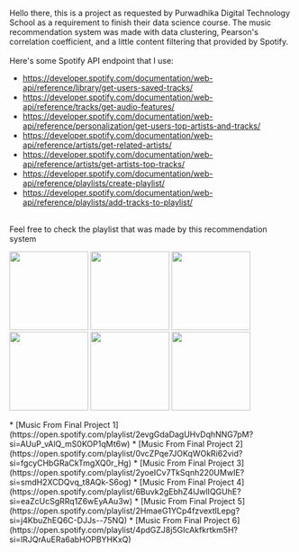 Hello there, this is a project as requested by Purwadhika Digital Technology School as a requirement to finish their data science course.
The music recommendation system was made with data clustering, Pearson's correlation coefficient, and a little content filtering that provided by Spotify.
<br>
<br>
Here's some Spotify API endpoint that I use:<br>
* https://developer.spotify.com/documentation/web-api/reference/library/get-users-saved-tracks/
* https://developer.spotify.com/documentation/web-api/reference/tracks/get-audio-features/
* https://developer.spotify.com/documentation/web-api/reference/personalization/get-users-top-artists-and-tracks/
* https://developer.spotify.com/documentation/web-api/reference/artists/get-related-artists/
* https://developer.spotify.com/documentation/web-api/reference/artists/get-artists-top-tracks/
* https://developer.spotify.com/documentation/web-api/reference/playlists/create-playlist/
* https://developer.spotify.com/documentation/web-api/reference/playlists/add-tracks-to-playlist/
<br>
Feel free to check the playlist that was made by this recommendation system
<p float="left">
  <img src="https://res.cloudinary.com/netizet/image/upload/v1592544824/IMG_20200619_123136_378_su6nrl.jpg" width="140" />
  <img src="https://res.cloudinary.com/netizet/image/upload/v1592544824/IMG_20200619_123140_335_vuuaov.jpg" width="140" /> 
  <img src="https://res.cloudinary.com/netizet/image/upload/v1592544824/IMG_20200619_123144_432_aylw6e.jpg" width="140" />
  <img src="https://res.cloudinary.com/netizet/image/upload/v1592544824/IMG_20200619_123148_405_n1i8qr.jpg" width="140" />
  <img src="https://res.cloudinary.com/netizet/image/upload/v1592544824/IMG_20200619_123152_546_cuuguf.jpg" width="140" /> 
  <img src="https://res.cloudinary.com/netizet/image/upload/v1592544824/IMG_20200619_123156_595_r5xfic.jpg" width="140" />
</p>
* [Music From Final Project 1](https://open.spotify.com/playlist/2evgGdaDagUHvDqhNNG7pM?si=AUuP_vAlQ_mS0KOP1qMt6w)
* [Music From Final Project 2](https://open.spotify.com/playlist/0vcZPqe7JOKqWOkRi62vid?si=fgcyCHbGRaCkTmgXQ0r_Hg)
* [Music From Final Project 3](https://open.spotify.com/playlist/2yoeICv7TkSqnh220UMwIE?si=smdH2XCDQvq_t8AQk-S6og)
* [Music From Final Project 4](https://open.spotify.com/playlist/6Buvk2gEbhZ4lJwlIQGUhE?si=eaZcUcSgRRq1Z6wEyAAu3w)
* [Music From Final Project 5](https://open.spotify.com/playlist/2HmaeG1YCp4fzvextlLepg?si=j4KbuZhEQ6C-DJJs--75NQ)
* [Music From Final Project 6](https://open.spotify.com/playlist/4pdGZJ8j5GIcAkfkrtkm5H?si=lRJQrAuERa6abHOPBYHKxQ)

